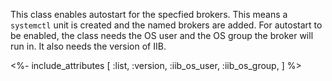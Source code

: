 This class enables autostart for the specfied brokers. This means a `systemctl` unit is created and the named brokers are added. For autostart to be enabled, the class needs the OS user and the OS group the broker will run in. It also needs the version of IIB.

<%- include_attributes [
  :list,
  :version,
  :iib_os_user,
  :iib_os_group,
] %>
